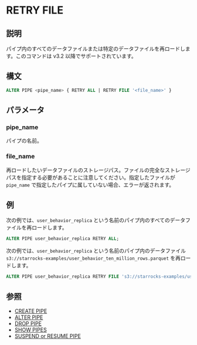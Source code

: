 # RETRY FILE

## 説明

パイプ内のすべてのデータファイルまたは特定のデータファイルを再ロードします。このコマンドは v3.2 以降でサポートされています。

## 構文

```SQL
ALTER PIPE <pipe_name> { RETRY ALL | RETRY FILE '<file_name>' }
```

## パラメータ

### pipe_name

パイプの名前。

### file_name

再ロードしたいデータファイルのストレージパス。ファイルの完全なストレージパスを指定する必要があることに注意してください。指定したファイルが `pipe_name` で指定したパイプに属していない場合、エラーが返されます。

## 例

次の例では、`user_behavior_replica` という名前のパイプ内のすべてのデータファイルを再ロードします。

```SQL
ALTER PIPE user_behavior_replica RETRY ALL;
```

次の例では、`user_behavior_replica` という名前のパイプ内のデータファイル `s3://starrocks-examples/user_behavior_ten_million_rows.parquet` を再ロードします。

```SQL
ALTER PIPE user_behavior_replica RETRY FILE 's3://starrocks-examples/user_behavior_ten_million_rows.parquet';
```

## 参照

- [CREATE PIPE](CREATE_PIPE.md)
- [ALTER PIPE](ALTER_PIPE.md)
- [DROP PIPE](DROP_PIPE.md)
- [SHOW PIPES](SHOW_PIPES.md)
- [SUSPEND or RESUME PIPE](SUSPEND_or_RESUME_PIPE.md)